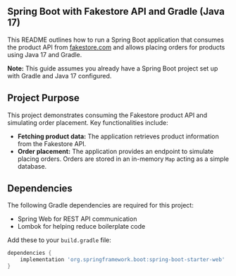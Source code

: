 ## Spring Boot with Fakestore API and Gradle (Java 17)

This README outlines how to run a Spring Boot application that consumes the product API from [fakestore.com](https://fakestoreapi.com/) and allows placing orders for products using Java 17 and Gradle.

**Note:** This guide assumes you already have a Spring Boot project set up with Gradle and Java 17 configured.

## Project Purpose

This project demonstrates consuming the Fakestore product API and simulating order placement. Key functionalities include:

*   **Fetching product data:** The application retrieves product information from the Fakestore API.
*   **Order placement:** The application provides an endpoint to simulate placing orders. Orders are stored in an in-memory `Map` acting as a simple database.

## Dependencies

The following Gradle dependencies are required for this project:

*   Spring Web for REST API communication
*   Lombok for helping reduce boilerplate code

Add these to your `build.gradle` file:

```gradle
dependencies {
    implementation 'org.springframework.boot:spring-boot-starter-web'
}